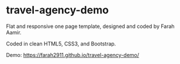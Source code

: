 # travel-agency-demo

Flat and responsive one page template, designed and coded by Farah Aamir.

Coded in clean HTML5, CSS3, and Bootstrap.

Demo: https://farah2911.github.io/travel-agency-demo/
